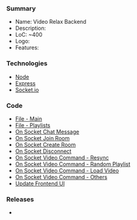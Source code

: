 ### Summary
- Name: Video Relax Backend
- Description:
- LoC: ~400
- Logo:
- Features:

### Technologies
- [Node](https://nodejs.org)
- [Express](https://expressjs.com)
- [Socket.io](https://socket.io)

### Code
- [File - Main](https://github.com/Sinc0/NodeVideoRelax/blob/master/index.js)
- [File - Playlists](https://github.com/Sinc0/NodeVideoRelax/blob/master/playlists.json)
- [On Socket Chat Message](https://github.com/Sinc0/NodeVideoRelax/blob/master/index.js#L64)
- [On Socket Join Room](https://github.com/Sinc0/NodeVideoRelax/blob/master/index.js#L68-L91)
- [On Socket Create Room](https://github.com/Sinc0/NodeVideoRelax/blob/master/index.js#L95-L121)
- [On Socket Disconnect](https://github.com/Sinc0/NodeVideoRelax/blob/master/index.js#L125-L150)
- [On Socket Video Command - Resync](https://github.com/Sinc0/NodeVideoRelax/blob/master/index.js#L169-L187)
- [On Socket Video Command - Random Playlist](https://github.com/Sinc0/NodeVideoRelax/blob/master/index.js#L190-L207)
- [On Socket Video Command - Load Video](https://github.com/Sinc0/NodeVideoRelax/blob/master/index.js#L210-L230)
- [On Socket Video Command - Others](https://github.com/Sinc0/NodeVideoRelax/blob/master/index.js#L234-L302)
- [Update Frontend UI](https://github.com/Sinc0/NodeVideoRelax/blob/master/index.js#L311-L384)

### Releases
- []()



